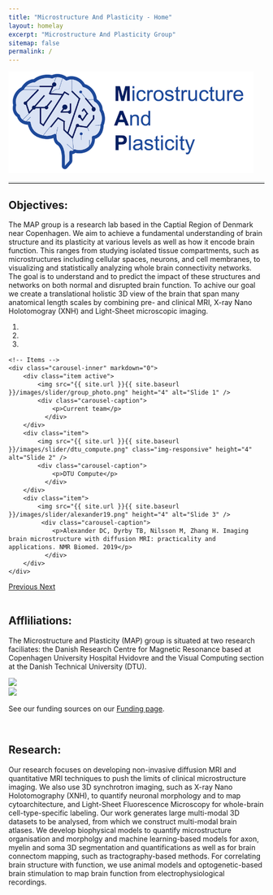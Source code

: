 ```yaml
---
title: "Microstructure And Plasticity - Home"
layout: homelay
excerpt: "Microstructure And Plasticity Group"
sitemap: false
permalink: /
---
```


<div class="text-center">
  <img style="position:relative; left:0px" src="/images/logo/footer_logo.png" height="200" width="auto" class="rounded float-right">
</div>

<hr style="border-top: 3px solid #e1e3e3;"> <!-- Add a faint horizontal line here -->

## Objectives:

The MAP group is a research lab based in the Captial Region of Denmark near Copenhagen. We aim to achieve a fundamental understanding of brain structure and its plasticity at various levels as well as how it encode brain function. This ranges from studying isolated tissue compartments, such as microstructures including cellular spaces, neurons, and cell membranes, to visualizing and statistically analyzing whole brain connectivity networks. The goal is to understand and to predict the impact of these structures and networks on both normal and disrupted brain function. To achive our goal we create a translational holistic 3D view of the brain that span many anatomical length scales by combining pre- and clinical MRI, X-ray Nano Holotomogray (XNH) and Light-Sheet microscopic imaging.

<div markdown="0" id="carousel" class="carousel slide" data-ride="carousel" data-interval="4000" data-pause="hover" >
    <!-- Menu -->
    <ol class="carousel-indicators">
        <li data-target="#carousel" data-slide-to="0" class="active"></li>
        <li data-target="#carousel" data-slide-to="1"></li>
        <li data-target="#carousel" data-slide-to="2"></li>
    </ol>

    <!-- Items -->
    <div class="carousel-inner" markdown="0">
        <div class="item active">
            <img src="{{ site.url }}{{ site.baseurl }}/images/slider/group_photo.png" height="4" alt="Slide 1" />
            <div class="carousel-caption">
                <p>Current team</p>
              </div>
        </div>
        <div class="item">
            <img src="{{ site.url }}{{ site.baseurl }}/images/slider/dtu_compute.png" class="img-responsive" height="4" alt="Slide 2" />
            <div class="carousel-caption">
                <p>DTU Compute</p>
              </div>
        </div>
        <div class="item">
            <img src="{{ site.url }}{{ site.baseurl }}/images/slider/alexander19.png" height="4" alt="Slide 3" />
             <div class="carousel-caption">
                <p>Alexander DC, Dyrby TB, Nilsson M, Zhang H. Imaging brain microstructure with diffusion MRI: practicality and applications. NMR Biomed. 2019</p>
              </div>
        </div>     
    </div>
  <a class="left carousel-control" href="#carousel" role="button" data-slide="prev">
    <span class="glyphicon glyphicon-chevron-left" aria-hidden="true"></span>
    <span class="sr-only">Previous</span>
  </a>
  <a class="right carousel-control" href="#carousel" role="button" data-slide="next">
    <span class="glyphicon glyphicon-chevron-right" aria-hidden="true"></span>
    <span class="sr-only">Next</span>
  </a>
</div>

<br>

## Affliliations: 
The Microstructure and Plasticity (MAP) group is situated at two research faciliates: the Danish Research Centre for Magnetic Resonance based at Copenhagen University Hospital Hvidovre and the Visual Computing section at the Danish Technical University (DTU).

<div class="row">

<div class="col-sm-7 clearfix vcenter">
<img src="{{ site.url }}{{ site.baseurl }}/images/logo/drcmr_logo.png" style="width: 350px">

</div>

<div class="col-sm-4 clearfix vcenter">
<img src="{{ site.url }}{{ site.baseurl }}/images/logo/dtu_logo.png" style="width: 200px">

</div>

</div>

See our funding sources on our [Funding page](funding).

<br>

## Research:

Our research focuses on developing non-invasive diffusion MRI and quantitative MRI techniques to push the limits of clinical microstructure imaging. We also use 3D synchrotron imaging, such as X-ray Nano Holotomography (XNH), to quantify neuronal morphology and to map cytoarchitecture, and Light-Sheet Fluorescence Microscopy for whole-brain cell-type-specific labeling. Our work generates large multi-modal 3D datasets to be analysed, from which we construct multi-modal brain atlases. We develop biophysical models to quantify microstructure organisation and morpholgy and machine learning-based models for axon, myelin and soma 3D segmentation and quantifications as well as for brain connectom mapping, such as tractography-based methods. For correlating brain structure with function, we use animal models and optogenetic-based brain stimulation to map brain function from electrophysiological recordings. 

<!-- You can find a more indepth overview of our research at our [Research page](research). -->

<br>
